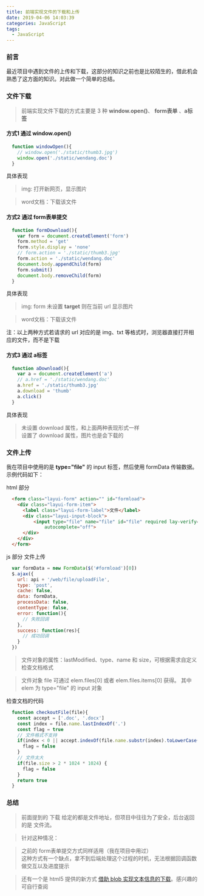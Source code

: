 ```yaml
---
title: 前端实现文件的下载和上传
date: 2019-04-06 14:03:39
categories: JavaScript
tags: 
  - JavaScript
---
```


### 前言

最近项目中遇到文件的上传和下载，这部分的知识之前也是比较陌生的，借此机会熟悉了这方面的知识。对此做一个简单的总结。

### 文件下载

> 前端实现文件下载的方式主要是 3 种 **window.open()**、 **form表单** 、**a标签**

#### 方式1 通过 window.open() 

```js
  function windowOpen(){
    // window.open('./static/thumb3.jpg')
    window.open('./static/wendang.doc')
  }
```
具体表现

> img: 打开新网页，显示图片  

> word文档：下载该文件

#### 方式2 通过 form表单提交 

```js
  function formDownload(){
    var form = document.createElement('form')
    form.method = 'get'
    form.style.display = 'none'
    // form.action = './static/thumb3.jpg'
    form.action = './static/wendang.doc'
    document.body.appendChild(form)
    form.submit()
    document.body.removeChild(form)
  }
```

具体表现
> img: form 未设置 **target** 则在当前 url 显示图片  

> word文档：下载该文件

注：以上两种方式若请求的 url 对应的是 img、txt 等格式时，浏览器直接打开相应的文件，而不是下载

#### 方式3 通过 a标签

```js
  function aDownload(){
    var a = document.createElement('a')
    // a.href = './static/wendang.doc'
    a.href = './static/thumb3.jpg'    
    a.download = 'thumb'
    a.click()
  }
```
具体表现
> 未设置 download 属性，和上面两种表现形式一样  
> 设置了 download 属性，图片也是会下载的

### 文件上传

我在项目中使用的是 **type="file"** 的 input 标签，然后使用 formData 传输数据。
示例代码如下：

html 部分

```html
  <form class="layui-form" action="" id="formload">
    <div class="layui-form-item">
      <label class="layui-form-label">文件</label>
      <div class="layui-input-block">
          <input type="file" name="file" id="file" required lay-verify="required" 
              autocomplete="off">
      </div>
    </div>
  </form>  
```

js 部分 文件上传

```js
  var formData = new FormData($('#formload')[0])
  $.ajax({
    url: api + '/web/file/uploadFile',
    type: 'post',
    cache: false,
    data: formData,
    processData: false,
    contentType: false,
    error: function(){
      // 失败回调
    },
    success: function(res){
      // 成功回调
    }
  })
```
> 文件对象的属性：lastModified、type、name 和 size，可根据需求自定义检查文档格式  

> 文件对象 file 可通过 elem.files[0] 或者 elem.files.items[0] 获得。
其中 elem 为 type="file" 的 input 对象

检查文档的代码

```js
  function checkoutFile(file){
    const accept = ['.doc', '.docx']
    const index = file.name.lastIndexOf('.')
    const flag = true
    // 文件格式不支持
    if(index < 0 || accept.indexOf(file.name.substr(index).toLowerCase() < 0) {
      flag = false 
    }
    // 文件太大
    if(file.size > 2 * 1024 * 1024) {
      flag = false
    }
    return true
  }
```

### 总结

> 前面提到的 下载 给定的都是文件地址，但项目中往往为了安全，后台返回的是 文件流。  

> 针对这种情况：  

> 之前的 form表单提交方式同样适用（我在项目中用过）  
> 这种方式有一个缺点，拿不到后端处理这个过程的时机，无法根据回调函数做交互以及进度提示  

> 还有一个是 html5 提供的新方式 [借助 blob 实现文本信息的下载](https://juejin.im/post/5bd1b0aa6fb9a05d2c43f004)。感兴趣的可自行查阅 
 
